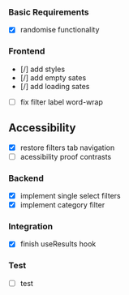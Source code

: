### Basic Requirements
-   [x] randomise functionality

### Frontend
-   [/] add styles
-   [/] add empty sates
-   [/] add loading sates
-   [ ] fix filter label word-wrap

## Accessibility
-   [x] restore filters tab navigation
-   [ ] acessibility proof contrasts

### Backend
-   [x] implement single select filters
-   [x] implement category filter

### Integration
-   [x] finish useResults hook

### Test
-   [ ] test
